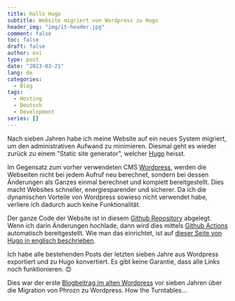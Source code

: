 ```yaml
---
title: Hallo Hugo
subtitle: Website migriert von Wordpress zu Hugo
header_img: "img/it-header.jpg"
comment: false
toc: false
draft: false
author: oxi
type: post
date: "2023-03-21"
lang: de
categories:
  - Blog
tags:
  - Hosting
  - Deutsch
  - Development
series: []
---
```

Nach sieben Jahren habe ich meine Website auf ein neues System migriert, um den administrativen Aufwand zu minimieren. Diesmal geht es wieder zurück zu einem "Static site generator", welcher [Hugo](https://gohugo.io) heisst.

Im Gegensatz zum vorher verwendeten CMS [Wordpress](https://wordpress.org/download/), werden die Webseiten nicht bei jedem Aufruf neu berechnet, sondern bei dessen Änderungen als Ganzes einmal berechnet und komplett bereitgestellt. Dies macht Websites schneller, energiesparender und sicherer. Da ich die dynamischen Vorteile von Wordpress sowieso nicht verwendet habe, verliere ich dadurch auch keine Funktionalität.

Der ganze Code der Website ist in diesem [Github Repository](https://github.com/oxivanisher/oxi.ch) abgelegt. Wenn ich darin Änderungen hochlade, dann wird dies mittels [Github Actions](https://github.com/features/actions) automatisch bereitgestellt. Wie man das einrichtet, ist auf [dieser Seite von Hugo in englisch beschrieben](https://gohugo.io/hosting-and-deployment/hosting-on-github/).

Ich habe alle bestehenden Posts der letzten sieben Jahre aus Wordpress exportiert und zu Hugo konvertiert. Es gibt keine Garantie, dass alle Links noch funktionieren. 😊

Dies war der erste [Blogbeitrag im alten Wordpress](/posts/2016-01-25-move-to-wordpress/) vor sieben Jahren über die Migration von Phrozn zu Wordpress. How the Turntables…
